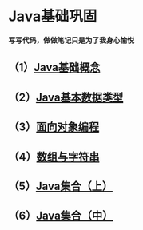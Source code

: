 # Java基础巩固

**写写代码，做做笔记只是为了我身心愉悦**

## （1）[Java基础概念](https://github.com/dar02kon/Java_knowledge_consolidation/blob/master/doc/consolidation/basic_concept/basic_concept.md)

## （2）[Java基本数据类型](https://github.com/dar02kon/Java_knowledge_consolidation/blob/master/doc/consolidation/basic_data_type/basic_data_type.md)

## （3）[面向对象编程](https://github.com/dar02kon/Java_knowledge_consolidation/blob/master/doc/consolidation/object_oriented_programming/object_oriented_programming.md)

## （4）[数组与字符串](https://github.com/dar02kon/Java_knowledge_consolidation/blob/master/doc/consolidation/arrays_and_strings/arrays_and_strings.md)

## （5）[Java集合（上）](https://github.com/dar02kon/Java_knowledge_consolidation/blob/master/doc/consolidation/java_collections/java_collections_1.md)

## （6）[Java集合（中）](https://github.com/dar02kon/Java_knowledge_consolidation/blob/master/doc/consolidation/java_collections/java_collections_2.md)
